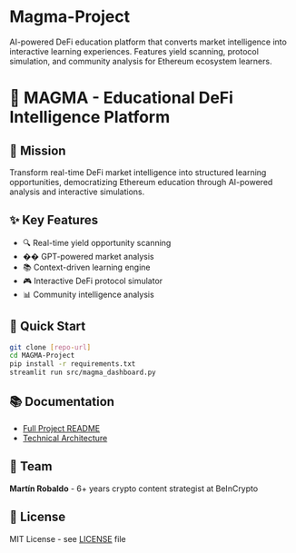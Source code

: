 # Magma-Project
AI-powered DeFi education platform that converts market intelligence into interactive learning experiences. Features yield scanning, protocol simulation, and community analysis for Ethereum ecosystem learners.
# 🚀 MAGMA - Educational DeFi Intelligence Platform

## 🎯 Mission
Transform real-time DeFi market intelligence into structured learning opportunities, democratizing Ethereum education through AI-powered analysis and interactive simulations.

## ✨ Key Features
- 🔍 Real-time yield opportunity scanning
- �� GPT-powered market analysis  
- 📚 Context-driven learning engine
- 🎮 Interactive DeFi protocol simulator
- 📊 Community intelligence analysis

## 🚀 Quick Start
```bash
git clone [repo-url]
cd MAGMA-Project
pip install -r requirements.txt
streamlit run src/magma_dashboard.py
```

## 📚 Documentation
- [Full Project README](docs/Project_README.md)
- [Technical Architecture](docs/docs/Technical_Architecture.md)

## 👥 Team
**Martín Robaldo** - 6+ years crypto content strategist at BeInCrypto

## 📄 License
MIT License - see [LICENSE](LICENSE) file
